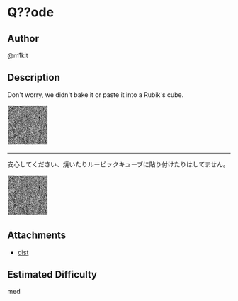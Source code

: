 # Q??ode

## Author

@m1kit

## Description

Don't worry, we didn't bake it or paste it into a Rubik's cube.

![](dist/flag.png)

---

安心してください、焼いたりルービックキューブに貼り付けたりはしてません。

![](dist/flag.png)

## Attachments

* [dist](dist)

## Estimated Difficulty

med
